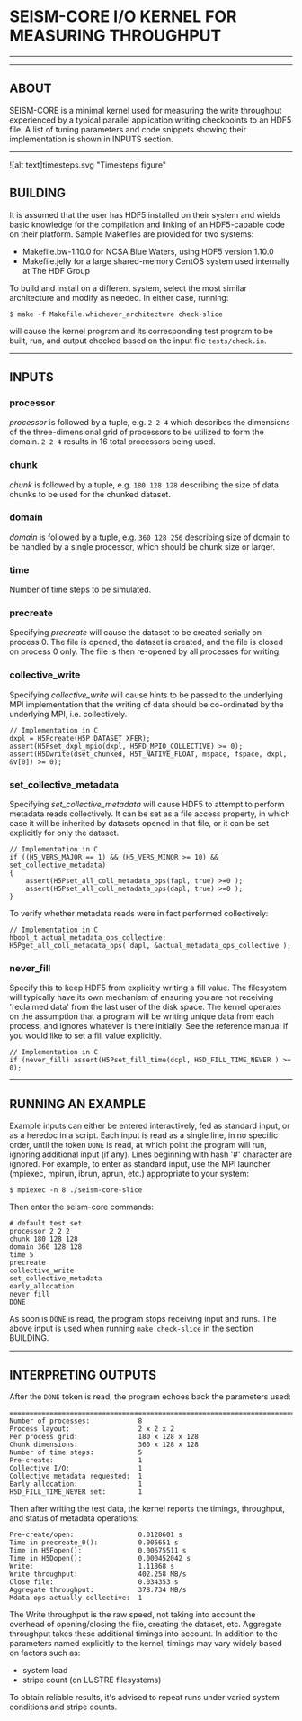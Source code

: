 # SEISM-CORE I/O KERNEL FOR MEASURING THROUGHPUT 

---
---

## ABOUT

SEISM-CORE is a minimal kernel used for measuring the write throughput experienced by a typical parallel application writing checkpoints to an HDF5 file. A list of tuning parameters and code snippets showing their implementation is shown in INPUTS section.

---
![alt text]timesteps.svg "Timesteps figure"

## BUILDING

It is assumed that the user has HDF5 installed on their system and wields basic knowledge for the compilation and linking of an HDF5-capable code on their platform. Sample Makefiles are provided for two systems:

* Makefile.bw-1.10.0 for NCSA Blue Waters, using HDF5 version 1.10.0
* Makefile.jelly for a large shared-memory CentOS system used internally at The HDF Group

To build and install on a different system, select the most similar architecture and modify as needed.  In either case, running:

    $ make -f Makefile.whichever_architecture check-slice

will cause the kernel program and its corresponding test program to be built, run, and output checked based on the input file `tests/check.in`. 

---

##  INPUTS

### processor

*processor* is followed by a tuple, e.g. `2 2 4` which describes the dimensions of the three-dimensional grid of processors to be utilized to form the domain. `2 2 4` results in 16 total processors being used. 

### chunk

*chunk* is followed by a tuple, e.g. `180 128 128` describing the size of data chunks to be used for the chunked dataset. 

### domain

*domain* is followed by a tuple, e.g. `360 128 256` describing size of domain to be handled by a single processor, which should be chunk size or larger. 

### time

Number of time steps to be simulated. 

### precreate

Specifying *precreate* will cause the dataset to be created serially on process 0. The file is opened, the dataset is created, and the file is closed on process 0 only. The file is then re-opened by all processes for writing.

### collective_write

Specifying *collective_write* will cause hints to be passed to the underlying MPI implementation that the writing of data should be co-ordinated by the underlying MPI, i.e. collectively. 

    // Implementation in C 
    dxpl = H5Pcreate(H5P_DATASET_XFER);
    assert(H5Pset_dxpl_mpio(dxpl, H5FD_MPIO_COLLECTIVE) >= 0);
    assert(H5Dwrite(dset_chunked, H5T_NATIVE_FLOAT, mspace, fspace, dxpl, &v[0]) >= 0);

### set_collective_metadata

Specifying *set_collective_metadata* will cause HDF5 to attempt to perform metadata reads collectively. It can be set as a file access property, in which case it will be inherited by datasets opened in that file, or it can be set explicitly for only the dataset. 

    // Implementation in C
    if ((H5_VERS_MAJOR == 1) && (H5_VERS_MINOR >= 10) && set_collective_metadata)
    {
        assert(H5Pset_all_coll_metadata_ops(fapl, true) >=0 );
        assert(H5Pset_all_coll_metadata_ops(dapl, true) >=0 );
    }

To verify whether metadata reads were in fact performed collectively:

    // Implementation in C
    hbool_t actual_metadata_ops_collective;
    H5Pget_all_coll_metadata_ops( dapl, &actual_metadata_ops_collective );

### never_fill

Specify this to keep HDF5 from explicitly writing a fill value. The filesystem will typically have its own mechanism of ensuring you are not receiving 'reclaimed data' from the last user of the disk space. The kernel operates on the assumption that a program will be writing unique data from each process, and ignores whatever is there initially. See the reference manual if you would like to set a fill value explicitly. 

    // Implementation in C
    if (never_fill) assert(H5Pset_fill_time(dcpl, H5D_FILL_TIME_NEVER ) >= 0);

---

## RUNNING AN EXAMPLE

Example inputs can either be entered interactively, fed as standard input, or as a heredoc in a script. Each input is read as a single line, in no specific order, until the token `DONE` is read, at which point the program will run, ignoring additional input (if any). Lines beginning with hash '#' character are ignored. For example, to enter as standard input, use the MPI launcher (mpiexec, mpirun, ibrun, aprun, etc.) appropriate to your system:

    $ mpiexec -n 8 ./seism-core-slice 

Then enter the seism-core commands:

    # default test set
    processor 2 2 2
    chunk 180 128 128
    domain 360 128 128
    time 5
    precreate
    collective_write
    set_collective_metadata
    early_allocation
    never_fill
    DONE

As soon is `DONE` is read, the program stops receiving input and runs. The above input is used when running `make check-slice` in the section BUILDING.

---

## INTERPRETING OUTPUTS

After the `DONE` token is read, the program echoes back the parameters used:

    ================================================================================
    Number of processes:            8
    Process layout:                 2 x 2 x 2
    Per process grid:               180 x 128 x 128
    Chunk dimensions:               360 x 128 x 128
    Number of time steps:           5
    Pre-create:                     1
    Collective I/O:                 1
    Collective metadata requested:  1
    Early allocation:               1
    H5D_FILL_TIME_NEVER set:        1

Then after writing the test data, the kernel reports the timings, throughput, and status of metadata operations:

    Pre-create/open:                0.0128601 s
    Time in precreate_0():          0.005651 s
    Time in H5Fopen():              0.00675511 s
    Time in H5Dopen():              0.000452042 s
    Write:                          1.11868 s
    Write throughput:               402.258 MB/s
    Close file:                     0.034353 s
    Aggregate throughput:           378.734 MB/s
    Mdata ops actually collective:  1

The Write throughput is the raw speed, not taking into account the overhead of opening/closing the file, creating the dataset, etc. Aggregate throughput takes these additional timings into account. In addition to the parameters named explicitly to the kernel, timings may vary widely based on factors such as: 

* system load
* stripe count (on LUSTRE filesystems)

To obtain reliable results, it's advised to repeat runs under varied system conditions and stripe counts.


